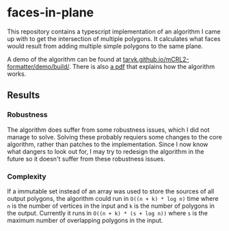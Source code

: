# faces-in-plane

This repository contains a typescript implementation of an algorithm I came up with to get the intersection of multiple polygons. It calculates what faces would result from adding multiple simple polygons to the same plane.

A demo of the algorithm can be found at [tarvk.github.io/mCRL2-formatter/demo/build/](https://tarvk.github.io/faces-in-plane/demo/build/). There is also [a pdf](https://raw.githubusercontent.com/TarVK/faces-in-plane/blob/main/explanation/algorithm.pdf) that explains how the algorithm works.

## Results

### Robustness

The algorithm does suffer from some robustness issues, which I did not manage to solve. Solving these probably requiers some changes to the core algorithm, rather than patches to the implementation. Since I now know what dangers to look out for, I may try to redesign the algorithm in the future so it doesn't suffer from these robustness issues.

### Complexity

If a immutable set instead of an array was used to store the sources of all output polygons, the algorithm could run in `O((n + k) * log n)` time where `n` is the number of vertices in the input and `k` is the number of polygons in the output.
Currently it runs in `O((n + k) * (s + log n))` where `s` is the maximum number of overlapping polygons in the input.
